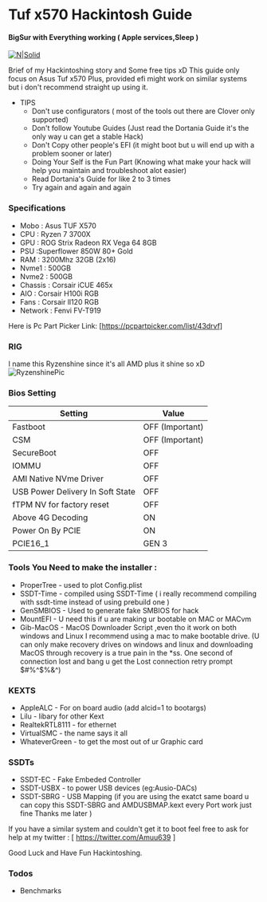 # Tuf x570 Hackintosh Guide
#### BigSur with Everything working ( Apple services,Sleep )
[![N|Solid](https://d2.alternativeto.net/dist/icons/opencore_168788.png?width=64&height=64&mode=crop&upscale=false)](https://github.com/dortania/OpenCore-Install-Guide)

Brief of my Hackintoshing story and Some free tips xD
This guide only focus on Asus Tuf x570 Plus, provided efi might work on similar systems but i don't recommend straight up using it. 
- TIPS
  - Don't use configurators ( most of the tools out there are Clover only supported)
  - Don't follow Youtube Guides (Just read the Dortania Guide it's the only way u can get a stable Hack)
  - Don't Copy other people's EFI (it might boot but u will end up with a problem sooner or later)
  - Doing Your Self is the Fun Part (Knowing what make your hack will help you maintain and troubleshoot alot easier)
  - Read Dortania's Guide for like 2 to 3 times
  - Try again and again and again

### Specifications

- Mobo : Asus TUF X570
- CPU : Ryzen 7 3700X
- GPU : ROG Strix  Radeon RX Vega 64 8GB
- PSU :Superflower 850W 80+ Gold
- RAM : 3200Mhz 32GB (2x16)
- Nvme1 : 500GB
- Nvme2 : 500GB
- Chassis : Corsair iCUE 465x
- AIO : Corsair H100i RGB 
- Fans : Corsair ll120 RGB 
- Network : Fenvi FV-T919

Here is Pc Part Picker Link: [https://pcpartpicker.com/list/43drvf]

### RIG
I name this Ryzenshine since it's all AMD plus it shine so xD
![RyzenshinePic](https://i.imgur.com/h6qTf1I.jpg) 

### Bios Setting
| Setting | Value |
| ------ | ------ |
| Fastboot | OFF (Important)|
| CSM |  OFF (Important) |
| SecureBoot |  OFF |
| IOMMU | OFF |
| AMI Native NVme Driver | OFF |
| USB Power Delivery In Soft State | OFF |
| fTPM NV for factory reset | OFF |
| Above 4G Decoding | ON |
| Power On By PCIE | ON |
| PCIE16_1 | GEN 3 |

### Tools You Need to make the installer :
* ProperTree - used to plot Config.plist
* SSDT-Time - compiled using SSDT-Time ( i really recommend compiling with ssdt-time instead of using prebuild one ) 
* GenSMBIOS - Used to generate fake SMBIOS for hack
* MountEFI - U need this if u are making ur bootable on MAC or MACvm
* Gib-MacOS - MacOS Downloader Script ,even tho it work on both windows and Linux I recommend using a mac to make bootable drive.
 (U can only make recovery drives on windows and linux and downloading MacOS through recovery is 
a true pain in the *ss. One second of connection lost and bang u get the Lost connection retry prompt $#%^$%&^)

### KEXTS 
* AppleALC - For on board audio (add alcid=1 to bootargs)
* Lilu - libary for other Kext
* RealtekRTL8111 - for ethernet
* VirtualSMC - the name says it all
* WhateverGreen - to get the most out of ur Graphic card 

### SSDTs 
* SSDT-EC - Fake Embeded Controller
* SSDT-USBX - to power USB devices (eg:Ausio-DACs)
* SSDT-SBRG - USB Mapping 
(if you are using the exatct same board u can copy this SSDT-SBRG and AMDUSBMAP.kext every Port work just fine Thanks me later )

If you have a similar system and couldn't get it to boot feel free to ask for help at my twitter :  [ https://twitter.com/Amuu639 ]


Good Luck and Have Fun Hackintoshing.
### Todos
- Benchmarks

[//]: # (These are reference links used in the body of this note and get stripped out when the markdown processor does its job. There is no need to format nicely because it shouldn't be seen. Thanks SO - http://stackoverflow.com/questions/4823468/store-comments-in-markdown-syntax)
